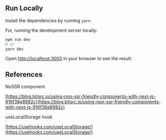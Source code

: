 ## Run Locally

Install the dependencies by running `yarn`

For, running the development server locally:

```bash
npm run dev
# or
yarn dev
```

Open [http://localhost:3000](http://localhost:3000) in your browser to see the result.

## References

NoSSR component

[https://blog.bitsrc.io/using-non-ssr-friendly-components-with-next-js-916f38e8992c](https://blog.bitsrc.io/using-non-ssr-friendly-components-with-next-js-916f38e8992c)

useLocalStorage hook

[https://usehooks.com/useLocalStorage/](https://usehooks.com/useLocalStorage/)
